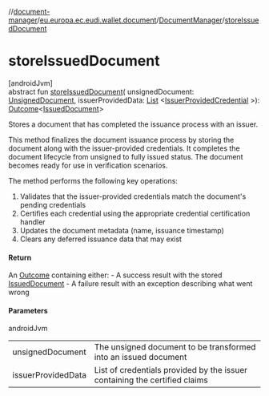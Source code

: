 //[document-manager](../../../index.md)/[eu.europa.ec.eudi.wallet.document](../index.md)/[DocumentManager](index.md)/[storeIssuedDocument](store-issued-document.md)

# storeIssuedDocument

[androidJvm]\
abstract fun [storeIssuedDocument](store-issued-document.md)(
unsignedDocument: [UnsignedDocument](../-unsigned-document/index.md),
issuerProvidedData: [List](https://kotlinlang.org/api/latest/jvm/stdlib/kotlin-stdlib/kotlin.collections/-list/index.html)
&lt;[IssuerProvidedCredential](../../eu.europa.ec.eudi.wallet.document.credential/-issuer-provided-credential/index.md)
&gt;): [Outcome](../-outcome/index.md)&lt;[IssuedDocument](../-issued-document/index.md)&gt;

Stores a document that has completed the issuance process with an issuer.

This method finalizes the document issuance process by storing the document along with the issuer-provided credentials. It completes the document lifecycle from unsigned to fully issued status. The document becomes ready for use in verification scenarios.

The method performs the following key operations:

1. 
   Validates that the issuer-provided credentials match the document's pending credentials
2. 
   Certifies each credential using the appropriate credential certification handler
3. 
   Updates the document metadata (name, issuance timestamp)
4. 
   Clears any deferred issuance data that may exist

#### Return

An [Outcome](../-outcome/index.md) containing either:     - A success result with the stored [IssuedDocument](../-issued-document/index.md)     - A failure result with an exception describing what went wrong

#### Parameters

androidJvm

| | |
|---|---|
| unsignedDocument | The unsigned document to be transformed into an issued document |
| issuerProvidedData | List of credentials provided by the issuer containing the certified claims |
